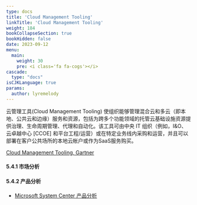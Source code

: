 ```yaml
---
type: docs
title: 'Cloud Management Tooling'
linkTitle: 'Cloud Management Tooling'
weight: 184
bookCollapseSection: true
bookHidden: false
date: 2023-09-12
menu:
  main:
    weight: 30
    pre: <i class='fa fa-cogs'></i>
cascade:
  type: "docs"
isCJKLanguage: true
params:
  author: lyremelody
---
```


云管理工具(Cloud Management Tooling) 使组织能够管理混合云和多云（即本地、公共云和边缘）服务和资源，包括为跨多个功能领域的托管云基础设施资源提供治理、生命周期管理、代理和自动化。该工具可由中央 IT 组织（例如，I&O、云卓越中心 [CCOE] 和平台工程/运营）或在特定业务线内采购和运营，并且可以部署在客户公共场所的本地云帐户或作为SaaS服务购买。

[Cloud Management Tooling, Gartner](https://www.gartner.com/reviews/market/cloud-management-tooling)

#### 5.4.1 市场分析
#### 5.4.2 产品分析
* [Microsoft System Center 产品分析](./microsoft-system-center.md)
